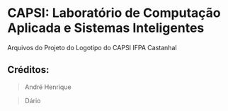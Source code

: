 # CAPSI: Laboratório de Computação Aplicada e Sistemas Inteligentes
Arquivos do Projeto do Logotipo do CAPSI IFPA Castanhal
## Créditos:
> André Henrique

> Dário
